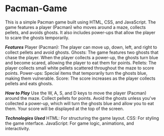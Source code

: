 # Pacman-Game
This is a simple Pacman game built using HTML, CSS, and JavaScript. The game features a player (Pacman) who moves around a maze, collects pellets, and avoids ghosts. It also includes power-ups that allow the player to scare the ghosts temporarily.

_**Features**_
Player (Pacman): The player can move up, down, left, and right to collect pellets and avoid ghosts.
Ghosts: The game features two ghosts that chase the player. When the player collects a power-up, the ghosts turn blue and become scared, allowing the player to eat them for points.
Pellets: The player collects small white pellets scattered throughout the maze to score points.
Power-ups: Special items that temporarily turn the ghosts blue, making them vulnerable.
Score: The score increases as the player collects pellets and eats ghosts.


_**How to Play**_
Use the W, A, S, and D keys to move the player (Pacman) around the maze.
Collect pellets for points.
Avoid the ghosts unless you've collected a power-up, which will turn the ghosts blue and allow you to eat them.
Your score will be displayed at the top of the screen.


_**Technologies Used**_
HTML: For structuring the game layout.
CSS: For styling the game interface.
JavaScript: For game logic, animations, and interactivity.
